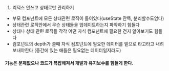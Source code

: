 1. 리덕스 안쓰고 상태로만 관리하기

- 부모 컴포넌트에 모든 상태관련 로직이 들어있다(useState 잔뜩, 분리할수도없다)
- 상태관련 로직안에서 무슨 상태들을 업데이트하는지 파악하기 힘들다
- 상태나 상태 관련 로직들 각각 어떤 자식 컴포넌트에 필요한 건지 알아보기도 힘들다
- 컴포넌트의 depth가 클때 자식 컴포넌트에 필요한 데이터를 밑으로 타고타고 내려보내야한다
  (중간에 있는 애들은 필요없는 데이터일지라도)

#### 기능은 문제없으나 코드가 복잡해져서 개발과 유지보수를 힘들게 한다.
